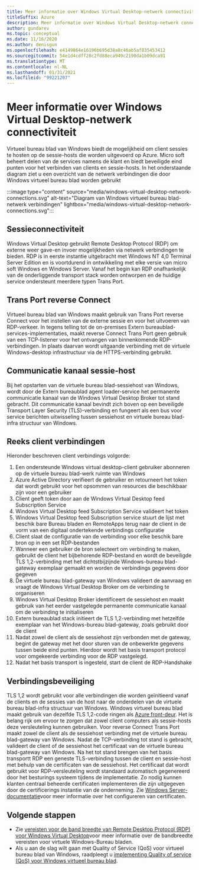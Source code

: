```yaml
---
title: Meer informatie over Windows Virtual Desktop-netwerk connectiviteit
titleSuffix: Azure
description: Meer informatie over Windows Virtual Desktop-netwerk connectiviteit
author: gundarev
ms.topic: conceptual
ms.date: 11/16/2020
ms.author: denisgun
ms.openlocfilehash: e4149864e16196b695d38a8c46ab5af835453412
ms.sourcegitcommit: 54e1d4cdff28c2fd88eca949c2190da1b09dca91
ms.translationtype: MT
ms.contentlocale: nl-NL
ms.lasthandoff: 01/31/2021
ms.locfileid: "99221207"
---
```

# <a name="understanding-windows-virtual-desktop-network-connectivity"></a>Meer informatie over Windows Virtual Desktop-netwerk connectiviteit

Virtueel bureau blad van Windows biedt de mogelijkheid om client sessies te hosten op de sessie-hosts die worden uitgevoerd op Azure. Micro soft beheert delen van de services namens de klant en biedt beveiligde eind punten voor het verbinden van clients en sessie-hosts. In het onderstaande diagram ziet u een overzicht van de netwerk verbindingen die door Windows virtueel bureau blad worden gebruikt

:::image type="content" source="media/windows-virtual-desktop-network-connections.svg" alt-text="Diagram van Windows virtueel bureau blad-netwerk verbindingen" lightbox="media/windows-virtual-desktop-network-connections.svg":::

## <a name="session-connectivity"></a>Sessieconnectiviteit

Windows Virtual Desktop gebruikt Remote Desktop Protocol (RDP) om externe weer gave-en invoer mogelijkheden via netwerk verbindingen te bieden. RDP is in eerste instantie uitgebracht met Windows NT 4,0 Terminal Server Edition en is voortdurend in ontwikkeling met elke versie van micro soft Windows en Windows Server. Vanaf het begin kan RDP onafhankelijk van de onderliggende transport stack worden ontworpen en de huidige service ondersteunt meerdere typen Trans Port.

## <a name="reverse-connect-transport"></a>Trans Port reverse Connect

Virtueel bureau blad van Windows maakt gebruik van Trans Port reverse Connect voor het instellen van de externe sessie en voor het uitvoeren van RDP-verkeer. In tegens telling tot de on-premises Extern bureaublad-services-implementaties, maakt reverse Connect Trans Port geen gebruik van een TCP-listener voor het ontvangen van binnenkomende RDP-verbindingen. In plaats daarvan wordt uitgaande verbinding met de virtuele Windows-desktop infrastructuur via de HTTPS-verbinding gebruikt.

## <a name="session-host-communication-channel"></a>Communicatie kanaal sessie-host

Bij het opstarten van de virtuele bureau blad-sessiehost van Windows, wordt door de Extern bureaublad agent loader-service het permanente communicatie kanaal van de Windows Virtual Desktop Broker tot stand gebracht. Dit communicatie kanaal bevindt zich boven op een beveiligde Transport Layer Security (TLS)-verbinding en fungeert als een bus voor service berichten uitwisseling tussen sessiehost en virtuele bureau blad-infra structuur van Windows.

## <a name="client-connection-sequence"></a>Reeks client verbindingen

Hieronder beschreven client verbindings volgorde:

1. Een ondersteunde Windows virtual desktop-client gebruiker abonneren op de virtuele bureau blad-werk ruimte van Windows
2. Azure Active Directory verifieert de gebruiker en retourneert het token dat wordt gebruikt voor het opsommen van resources die beschikbaar zijn voor een gebruiker
3. Client geeft token door aan de Windows Virtual Desktop feed Subscription Service
4. Windows Virtual Desktop feed Subscription Service valideert het token
5. Windows Virtual Desktop feed Subscription service stuurt de lijst met beschik bare Bureau bladen en RemoteApps terug naar de client in de vorm van een digitaal ondertekende verbindings configuratie
6. Client slaat de configuratie van de verbinding voor elke beschik bare bron op in een set RDP-bestanden
7. Wanneer een gebruiker de bron selecteert om verbinding te maken, gebruikt de client het bijbehorende RDP-bestand en wordt de beveiligde TLS 1,2-verbinding met het dichtstbijzijnde Windows-bureau blad-gateway exemplaar gemaakt en worden de verbindings gegevens door gegeven
8. De virtuele bureau blad-gateway van Windows valideert de aanvraag en vraagt de Windows Virtual Desktop Broker om de verbinding te organiseren
9. Windows Virtual Desktop Broker identificeert de sessiehost en maakt gebruik van het eerder vastgelegde permanente communicatie kanaal om de verbinding te initialiseren
10. Extern bureaublad stack initieert de TLS 1,2-verbinding met hetzelfde exemplaar van het Windows-bureau blad-gateway, zoals gebruikt door de client
11. Nadat zowel de client als de sessiehost zijn verbonden met de gateway, begint de gateway met het door sturen van de onbewerkte gegevens tussen beide eind punten. Hierdoor wordt het basis transport protocol voor omgekeerde verbinding voor de RDP vastgelegd.
12. Nadat het basis transport is ingesteld, start de client de RDP-Handshake

## <a name="connection-security"></a>Verbindingsbeveiliging

TLS 1,2 wordt gebruikt voor alle verbindingen die worden geïnitieerd vanaf de clients en de sessies van de host naar de onderdelen van de virtuele bureau blad-infra structuur van Windows. Windows virtueel bureau blad maakt gebruik van dezelfde TLS 1,2-code ringen als [Azure front-deur](../frontdoor/front-door-faq.md#what-are-the-current-cipher-suites-supported-by-azure-front-door). Het is belang rijk om ervoor te zorgen dat zowel client computers als sessie-hosts deze versleuteling kunnen gebruiken.
Voor reverse Connect Trans Port maakt zowel de client als de sessiehost verbinding met de virtuele bureau blad-gateway van Windows. Nadat de TCP-verbinding tot stand is gebracht, valideert de client of de sessiehost het certificaat van de virtuele bureau blad-gateway van Windows.
Na het tot stand brengen van het basis transportt RDP een geneste TLS-verbinding tussen de client en sessie-host met behulp van de certificaten van de sessiehost. Het certificaat dat wordt gebruikt voor RDP-versleuteling wordt standaard automatisch gegenereerd door het besturings systeem tijdens de implementatie. Zo nodig kunnen klanten centraal beheerde certificaten implementeren die zijn uitgegeven door de certificerings instantie van de onderneming. Zie [Windows Server-documentatie](/troubleshoot/windows-server/remote/remote-desktop-listener-certificate-configurations)voor meer informatie over het configureren van certificaten.

## <a name="next-steps"></a>Volgende stappen

* Zie [vereisten voor de band breedte van Remote Desktop Protocol (RDP) voor Windows Virtual Desktop](rdp-bandwidth.md)voor meer informatie over de bandbreedte vereisten voor virtuele Windows-Bureau bladen.
* Als u aan de slag wilt gaan met Quality of Service (QoS) voor virtueel bureau blad van Windows, raadpleegt u [implementing Quality of service (QoS) voor Windows virtueel bureau blad](rdp-quality-of-service-qos.md).
